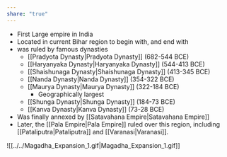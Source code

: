 ```yaml
---
share: "true"
---
```


- First Large empire in India
- Located in current Bihar region to begin with, and end with
- was ruled by famous dynasties
	- [[Pradyota Dynasty|Pradyota Dynasty]] (682-544 BCE)
	- [[Haryanyaka Dynasty|Haryanyaka Dynasty]] (544-413 BCE)
	- [[Shaishunaga Dynasty|Shaishunaga Dynasty]] (413-345 BCE)
	- [[Nanda Dynasty|Nanda Dynasty]] (354-322 BCE)
	- [[Maurya Dynasty|Maurya Dynasty]] (322-184 BCE)
		- Geographically largest
	- [[Shunga Dynasty|Shunga Dynasty]] (184-73 BCE)
	- [[Kanva Dynasty|Kanva Dynasty]] (73-28 BCE)
- Was finally annexed by [[Satavahana Empire|Satavahana Empire]]
- Later, the [[Pala Empire|Pala Empire]] ruled over this region, including [[Pataliputra|Pataliputra]] and [[Varanasi|Varanasi]]. 


![[../../Magadha_Expansion_1.gif|Magadha_Expansion_1.gif]]